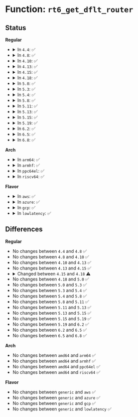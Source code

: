 # Function: <code>rt6_get_dflt_router</code>

## Status
<b>Regular</b>
<ul>
<li>
<details>
<summary>In <code>4.4</code>: ✅</summary>

```c
struct rt6_info *rt6_get_dflt_router(const struct in6_addr *addr, struct net_device *dev);
```

**Collision:** Unique Global

**Inline:** No

**Transformation:** False

**Instances:**

```
In net/ipv6/route.c (ffffffff817d7db0)
Location: net/ipv6/route.c:2311
Inline: False
Direct callers:
  - net/ipv6/route.c:rt6_route_rcv
  - net/ipv6/route.c:rt6_add_dflt_router
  - net/ipv6/ndisc.c:ndisc_router_discovery
```
**Symbols:**

```
ffffffff817d7db0-ffffffff817d7e54: rt6_get_dflt_router (STB_GLOBAL)
```
</details>
</li>
<li>
<details>
<summary>In <code>4.8</code>: ✅</summary>

```c
struct rt6_info *rt6_get_dflt_router(const struct in6_addr *addr, struct net_device *dev);
```

**Collision:** Unique Global

**Inline:** No

**Transformation:** False

**Instances:**

```
In net/ipv6/route.c (ffffffff81846610)
Location: net/ipv6/route.c:2382
Inline: False
Direct callers:
  - net/ipv6/route.c:rt6_add_dflt_router
  - net/ipv6/route.c:rt6_route_rcv
  - net/ipv6/ndisc.c:ndisc_router_discovery
```
**Symbols:**

```
ffffffff81846610-ffffffff818466b4: rt6_get_dflt_router (STB_GLOBAL)
```
</details>
</li>
<li>
<details>
<summary>In <code>4.10</code>: ✅</summary>

```c
struct rt6_info *rt6_get_dflt_router(const struct in6_addr *addr, struct net_device *dev);
```

**Collision:** Unique Global

**Inline:** No

**Transformation:** False

**Instances:**

```
In net/ipv6/route.c (ffffffff81878390)
Location: net/ipv6/route.c:2409
Inline: False
Direct callers:
  - net/ipv6/route.c:rt6_add_dflt_router
  - net/ipv6/route.c:rt6_route_rcv
  - net/ipv6/ndisc.c:ndisc_router_discovery
```
**Symbols:**

```
ffffffff81878390-ffffffff81878444: rt6_get_dflt_router (STB_GLOBAL)
```
</details>
</li>
<li>
<details>
<summary>In <code>4.13</code>: ✅</summary>

```c
struct rt6_info *rt6_get_dflt_router(const struct in6_addr *addr, struct net_device *dev);
```

**Collision:** Unique Global

**Inline:** No

**Transformation:** False

**Instances:**

```
In net/ipv6/route.c (ffffffff8189d5c0)
Location: net/ipv6/route.c:2492
Inline: False
Direct callers:
  - net/ipv6/route.c:rt6_add_dflt_router
  - net/ipv6/route.c:rt6_route_rcv
  - net/ipv6/ndisc.c:ndisc_router_discovery
```
**Symbols:**

```
ffffffff8189d5c0-ffffffff8189d6a1: rt6_get_dflt_router (STB_GLOBAL)
```
</details>
</li>
<li>
<details>
<summary>In <code>4.15</code>: ✅</summary>

```c
struct rt6_info *rt6_get_dflt_router(const struct in6_addr *addr, struct net_device *dev);
```

**Collision:** Unique Global

**Inline:** No

**Transformation:** False

**Instances:**

```
In net/ipv6/route.c (ffffffff8191fc70)
Location: net/ipv6/route.c:3190
Inline: False
Direct callers:
  - net/ipv6/route.c:rt6_add_dflt_router
  - net/ipv6/route.c:rt6_route_rcv
  - net/ipv6/ndisc.c:ndisc_router_discovery
```
**Symbols:**

```
ffffffff8191fc70-ffffffff8191fd40: rt6_get_dflt_router (STB_GLOBAL)
```
</details>
</li>
<li>
<details>
<summary>In <code>4.18</code>: ✅</summary>

```c
struct fib6_info *rt6_get_dflt_router(struct net *net, const struct in6_addr *addr, struct net_device *dev);
```

**Collision:** Unique Global

**Inline:** No

**Transformation:** False

**Instances:**

```
In net/ipv6/route.c (ffffffff81977e30)
Location: net/ipv6/route.c:3528
Inline: False
Direct callers:
  - net/ipv6/route.c:rt6_add_dflt_router
  - net/ipv6/route.c:rt6_route_rcv
  - net/ipv6/ndisc.c:ndisc_router_discovery
```
**Symbols:**

```
ffffffff81977e30-ffffffff81977ee8: rt6_get_dflt_router (STB_GLOBAL)
```
</details>
</li>
<li>
<details>
<summary>In <code>5.0</code>: ✅</summary>

```c
struct fib6_info *rt6_get_dflt_router(struct net *net, const struct in6_addr *addr, struct net_device *dev);
```

**Collision:** Unique Global

**Inline:** No

**Transformation:** False

**Instances:**

```
In net/ipv6/route.c (ffffffff819ada20)
Location: net/ipv6/route.c:3508
Inline: False
Direct callers:
  - net/ipv6/route.c:rt6_add_dflt_router
  - net/ipv6/route.c:rt6_route_rcv
  - net/ipv6/ndisc.c:ndisc_router_discovery
```
**Symbols:**

```
ffffffff819ada20-ffffffff819adad8: rt6_get_dflt_router (STB_GLOBAL)
```
</details>
</li>
<li>
<details>
<summary>In <code>5.3</code>: ✅</summary>

```c
struct fib6_info *rt6_get_dflt_router(struct net *net, const struct in6_addr *addr, struct net_device *dev);
```

**Collision:** Unique Global

**Inline:** No

**Transformation:** False

**Instances:**

```
In net/ipv6/route.c (ffffffff81a1b790)
Location: net/ipv6/route.c:4152
Inline: False
Direct callers:
  - net/ipv6/route.c:rt6_add_dflt_router
  - net/ipv6/route.c:rt6_route_rcv
  - net/ipv6/ndisc.c:ndisc_router_discovery
```
**Symbols:**

```
ffffffff81a1b790-ffffffff81a1b854: rt6_get_dflt_router (STB_GLOBAL)
```
</details>
</li>
<li>
<details>
<summary>In <code>5.4</code>: ✅</summary>

```c
struct fib6_info *rt6_get_dflt_router(struct net *net, const struct in6_addr *addr, struct net_device *dev);
```

**Collision:** Unique Global

**Inline:** No

**Transformation:** False

**Instances:**

```
In net/ipv6/route.c (ffffffff81a52410)
Location: net/ipv6/route.c:4165
Inline: False
Direct callers:
  - net/ipv6/route.c:rt6_add_dflt_router
  - net/ipv6/route.c:rt6_route_rcv
  - net/ipv6/ndisc.c:ndisc_router_discovery
```
**Symbols:**

```
ffffffff81a52410-ffffffff81a524d4: rt6_get_dflt_router (STB_GLOBAL)
```
</details>
</li>
<li>
<details>
<summary>In <code>5.8</code>: ✅</summary>

```c
struct fib6_info *rt6_get_dflt_router(struct net *net, const struct in6_addr *addr, struct net_device *dev);
```

**Collision:** Unique Global

**Inline:** No

**Transformation:** False

**Instances:**

```
In net/ipv6/route.c (ffffffff81b49ce0)
Location: net/ipv6/route.c:4218
Inline: False
Direct callers:
  - net/ipv6/route.c:rt6_add_dflt_router
  - net/ipv6/route.c:rt6_route_rcv
  - net/ipv6/ndisc.c:ndisc_router_discovery
```
**Symbols:**

```
ffffffff81b49ce0-ffffffff81b49db0: rt6_get_dflt_router (STB_GLOBAL)
```
</details>
</li>
<li>
<details>
<summary>In <code>5.11</code>: ✅</summary>

```c
struct fib6_info *rt6_get_dflt_router(struct net *net, const struct in6_addr *addr, struct net_device *dev);
```

**Collision:** Unique Global

**Inline:** No

**Transformation:** False

**Instances:**

```
In net/ipv6/route.c (ffffffff81b58910)
Location: net/ipv6/route.c:4202
Inline: False
Direct callers:
  - net/ipv6/route.c:rt6_add_dflt_router
  - net/ipv6/route.c:rt6_route_rcv
  - net/ipv6/ndisc.c:ndisc_router_discovery
```
**Symbols:**

```
ffffffff81b58910-ffffffff81b589f6: rt6_get_dflt_router (STB_GLOBAL)
```
</details>
</li>
<li>
<details>
<summary>In <code>5.13</code>: ✅</summary>

```c
struct fib6_info *rt6_get_dflt_router(struct net *net, const struct in6_addr *addr, struct net_device *dev);
```

**Collision:** Unique Global

**Inline:** No

**Transformation:** False

**Instances:**

```
In net/ipv6/route.c (ffffffff81b46500)
Location: net/ipv6/route.c:4216
Inline: False
Direct callers:
  - net/ipv6/route.c:rt6_add_dflt_router
  - net/ipv6/route.c:rt6_route_rcv
  - net/ipv6/ndisc.c:ndisc_router_discovery
```
**Symbols:**

```
ffffffff81b46500-ffffffff81b465e2: rt6_get_dflt_router (STB_GLOBAL)
```
</details>
</li>
<li>
<details>
<summary>In <code>5.15</code>: ✅</summary>

```c
struct fib6_info *rt6_get_dflt_router(struct net *net, const struct in6_addr *addr, struct net_device *dev);
```

**Collision:** Unique Global

**Inline:** No

**Transformation:** False

**Instances:**

```
In net/ipv6/route.c (ffffffff81c0d740)
Location: net/ipv6/route.c:4346
Inline: False
Direct callers:
  - net/ipv6/route.c:rt6_add_dflt_router
  - net/ipv6/route.c:rt6_route_rcv
  - net/ipv6/ndisc.c:ndisc_router_discovery
```
**Symbols:**

```
ffffffff81c0d740-ffffffff81c0d822: rt6_get_dflt_router (STB_GLOBAL)
```
</details>
</li>
<li>
<details>
<summary>In <code>5.19</code>: ✅</summary>

```c
struct fib6_info *rt6_get_dflt_router(struct net *net, const struct in6_addr *addr, struct net_device *dev);
```

**Collision:** Unique Global

**Inline:** No

**Transformation:** False

**Instances:**

```
In net/ipv6/route.c (ffffffff81da8720)
Location: net/ipv6/route.c:4322
Inline: False
Direct callers:
  - net/ipv6/route.c:rt6_add_dflt_router
  - net/ipv6/route.c:rt6_route_rcv
  - net/ipv6/ndisc.c:ndisc_router_discovery
```
**Symbols:**

```
ffffffff81da8720-ffffffff81da880d: rt6_get_dflt_router (STB_GLOBAL)
```
</details>
</li>
<li>
<details>
<summary>In <code>6.2</code>: ✅</summary>

```c
struct fib6_info *rt6_get_dflt_router(struct net *net, const struct in6_addr *addr, struct net_device *dev);
```

**Collision:** Unique Global

**Inline:** No

**Transformation:** False

**Instances:**

```
In net/ipv6/route.c (ffffffff81f77df0)
Location: net/ipv6/route.c:4322
Inline: False
Direct callers:
  - net/ipv6/route.c:rt6_add_dflt_router
  - net/ipv6/route.c:rt6_route_rcv
  - net/ipv6/ndisc.c:ndisc_router_discovery
```
**Symbols:**

```
ffffffff81f77df0-ffffffff81f77edd: rt6_get_dflt_router (STB_GLOBAL)
```
</details>
</li>
<li>
<details>
<summary>In <code>6.5</code>: ✅</summary>

```c
struct fib6_info *rt6_get_dflt_router(struct net *net, const struct in6_addr *addr, struct net_device *dev);
```

**Collision:** Unique Global

**Inline:** No

**Transformation:** False

**Instances:**

```
In net/ipv6/route.c (ffffffff81fd7f70)
Location: net/ipv6/route.c:4320
Inline: False
Direct callers:
  - net/ipv6/route.c:rt6_add_dflt_router
  - net/ipv6/route.c:rt6_route_rcv
  - net/ipv6/ndisc.c:ndisc_router_discovery
```
**Symbols:**

```
ffffffff81fd7f70-ffffffff81fd8052: rt6_get_dflt_router (STB_GLOBAL)
```
</details>
</li>
<li>
<details>
<summary>In <code>6.8</code>: ✅</summary>

```c
struct fib6_info *rt6_get_dflt_router(struct net *net, const struct in6_addr *addr, struct net_device *dev);
```

**Collision:** Unique Global

**Inline:** No

**Transformation:** False

**Instances:**

```
In net/ipv6/route.c (ffffffff820a58f0)
Location: net/ipv6/route.c:4322
Inline: False
Direct callers:
  - net/ipv6/route.c:rt6_add_dflt_router
  - net/ipv6/route.c:rt6_route_rcv
  - net/ipv6/ndisc.c:ndisc_router_discovery
```
**Symbols:**

```
ffffffff820a58f0-ffffffff820a59d2: rt6_get_dflt_router (STB_GLOBAL)
```
</details>
</li>
</ul>
<b>Arch</b>
<ul>
<li>
<details>
<summary>In <code>arm64</code>: ✅</summary>

```c
struct fib6_info *rt6_get_dflt_router(struct net *net, const struct in6_addr *addr, struct net_device *dev);
```

**Collision:** Unique Global

**Inline:** No

**Transformation:** False

**Instances:**

```
In net/ipv6/route.c (ffff800010d163d8)
Location: net/ipv6/route.c:4165
Inline: False
Direct callers:
  - net/ipv6/route.c:rt6_add_dflt_router
  - net/ipv6/route.c:rt6_route_rcv
  - net/ipv6/ndisc.c:ndisc_router_discovery
```
**Symbols:**

```
ffff800010d163d8-ffff800010d164a4: rt6_get_dflt_router (STB_GLOBAL)
```
</details>
</li>
<li>
<details>
<summary>In <code>armhf</code>: ✅</summary>

```c
struct fib6_info *rt6_get_dflt_router(struct net *net, const struct in6_addr *addr, struct net_device *dev);
```

**Collision:** Unique Global

**Inline:** No

**Transformation:** False

**Instances:**

```
In net/ipv6/route.c (c0e1c090)
Location: net/ipv6/route.c:4165
Inline: False
Direct callers:
  - net/ipv6/route.c:rt6_add_dflt_router
  - net/ipv6/route.c:rt6_route_rcv
  - net/ipv6/ndisc.c:ndisc_router_discovery
```
**Symbols:**

```
c0e1c090-c0e1c178: rt6_get_dflt_router (STB_GLOBAL)
```
</details>
</li>
<li>
<details>
<summary>In <code>ppc64el</code>: ✅</summary>

```c
struct fib6_info *rt6_get_dflt_router(struct net *net, const struct in6_addr *addr, struct net_device *dev);
```

**Collision:** Unique Global

**Inline:** No

**Transformation:** False

**Instances:**

```
In net/ipv6/route.c (c000000000e439c0)
Location: net/ipv6/route.c:4165
Inline: False
Direct callers:
  - net/ipv6/route.c:rt6_add_dflt_router
  - net/ipv6/route.c:rt6_route_rcv
  - net/ipv6/ndisc.c:ndisc_router_discovery
```
**Symbols:**

```
c000000000e439c0-c000000000e43af8: rt6_get_dflt_router (STB_GLOBAL)
```
</details>
</li>
<li>
<details>
<summary>In <code>riscv64</code>: ✅</summary>

```c
struct fib6_info *rt6_get_dflt_router(struct net *net, const struct in6_addr *addr, struct net_device *dev);
```

**Collision:** Unique Global

**Inline:** No

**Transformation:** False

**Instances:**

```
In net/ipv6/route.c (ffffffe00085b876)
Location: net/ipv6/route.c:4165
Inline: False
Direct callers:
  - net/ipv6/route.c:rt6_add_dflt_router
  - net/ipv6/route.c:rt6_route_rcv
  - net/ipv6/ndisc.c:ndisc_router_discovery
```
**Symbols:**

```
ffffffe00085b876-ffffffe00085b94a: rt6_get_dflt_router (STB_GLOBAL)
```
</details>
</li>
</ul>
<b>Flavor</b>
<ul>
<li>
<details>
<summary>In <code>aws</code>: ✅</summary>

```c
struct fib6_info *rt6_get_dflt_router(struct net *net, const struct in6_addr *addr, struct net_device *dev);
```

**Collision:** Unique Global

**Inline:** No

**Transformation:** False

**Instances:**

```
In net/ipv6/route.c (ffffffff819f1aa0)
Location: net/ipv6/route.c:4165
Inline: False
Direct callers:
  - net/ipv6/route.c:rt6_add_dflt_router
  - net/ipv6/route.c:rt6_route_rcv
  - net/ipv6/ndisc.c:ndisc_router_discovery
```
**Symbols:**

```
ffffffff819f1aa0-ffffffff819f1b64: rt6_get_dflt_router (STB_GLOBAL)
```
</details>
</li>
<li>
<details>
<summary>In <code>azure</code>: ✅</summary>

```c
struct fib6_info *rt6_get_dflt_router(struct net *net, const struct in6_addr *addr, struct net_device *dev);
```

**Collision:** Unique Global

**Inline:** No

**Transformation:** False

**Instances:**

```
In net/ipv6/route.c (ffffffff819ae860)
Location: net/ipv6/route.c:4165
Inline: False
Direct callers:
  - net/ipv6/route.c:rt6_add_dflt_router
  - net/ipv6/route.c:rt6_route_rcv
  - net/ipv6/ndisc.c:ndisc_router_discovery
```
**Symbols:**

```
ffffffff819ae860-ffffffff819ae924: rt6_get_dflt_router (STB_GLOBAL)
```
</details>
</li>
<li>
<details>
<summary>In <code>gcp</code>: ✅</summary>

```c
struct fib6_info *rt6_get_dflt_router(struct net *net, const struct in6_addr *addr, struct net_device *dev);
```

**Collision:** Unique Global

**Inline:** No

**Transformation:** False

**Instances:**

```
In net/ipv6/route.c (ffffffff81a5c520)
Location: net/ipv6/route.c:4165
Inline: False
Direct callers:
  - net/ipv6/route.c:rt6_add_dflt_router
  - net/ipv6/route.c:rt6_route_rcv
  - net/ipv6/ndisc.c:ndisc_router_discovery
```
**Symbols:**

```
ffffffff81a5c520-ffffffff81a5c5e4: rt6_get_dflt_router (STB_GLOBAL)
```
</details>
</li>
<li>
<details>
<summary>In <code>lowlatency</code>: ✅</summary>

```c
struct fib6_info *rt6_get_dflt_router(struct net *net, const struct in6_addr *addr, struct net_device *dev);
```

**Collision:** Unique Global

**Inline:** No

**Transformation:** False

**Instances:**

```
In net/ipv6/route.c (ffffffff81a688c0)
Location: net/ipv6/route.c:4165
Inline: False
Direct callers:
  - net/ipv6/route.c:rt6_add_dflt_router
  - net/ipv6/route.c:rt6_route_rcv
  - net/ipv6/ndisc.c:ndisc_router_discovery
```
**Symbols:**

```
ffffffff81a688c0-ffffffff81a689b0: rt6_get_dflt_router (STB_GLOBAL)
```
</details>
</li>
</ul>

## Differences
<b>Regular</b>
<ul>
<li>
No changes between <code>4.4</code> and <code>4.8</code> ✅
</li>
<li>
No changes between <code>4.8</code> and <code>4.10</code> ✅
</li>
<li>
No changes between <code>4.10</code> and <code>4.13</code> ✅
</li>
<li>
No changes between <code>4.13</code> and <code>4.15</code> ✅
</li>
<li>
<details>
<summary>Changed between <code>4.15</code> and <code>4.18</code> ⚠️</summary>
<ul>
<li>
<b>Param added. </b>
<code>struct net *net</code>
</li>
<li>
<b>Param reordered. </b>
<code>addr, dev</code> ➡️ <code>net, addr, dev</code>
</li>
<li>
<b>Return type changed. </b>
<code>struct rt6_info *</code> ➡️ <code>struct fib6_info *</code>
</li>
</ul>
</details>
</li>
<li>
No changes between <code>4.18</code> and <code>5.0</code> ✅
</li>
<li>
No changes between <code>5.0</code> and <code>5.3</code> ✅
</li>
<li>
No changes between <code>5.3</code> and <code>5.4</code> ✅
</li>
<li>
No changes between <code>5.4</code> and <code>5.8</code> ✅
</li>
<li>
No changes between <code>5.8</code> and <code>5.11</code> ✅
</li>
<li>
No changes between <code>5.11</code> and <code>5.13</code> ✅
</li>
<li>
No changes between <code>5.13</code> and <code>5.15</code> ✅
</li>
<li>
No changes between <code>5.15</code> and <code>5.19</code> ✅
</li>
<li>
No changes between <code>5.19</code> and <code>6.2</code> ✅
</li>
<li>
No changes between <code>6.2</code> and <code>6.5</code> ✅
</li>
<li>
No changes between <code>6.5</code> and <code>6.8</code> ✅
</li>
</ul>
<b>Arch</b>
<ul>
<li>
No changes between <code>amd64</code> and <code>arm64</code> ✅
</li>
<li>
No changes between <code>amd64</code> and <code>armhf</code> ✅
</li>
<li>
No changes between <code>amd64</code> and <code>ppc64el</code> ✅
</li>
<li>
No changes between <code>amd64</code> and <code>riscv64</code> ✅
</li>
</ul>
<b>Flavor</b>
<ul>
<li>
No changes between <code>generic</code> and <code>aws</code> ✅
</li>
<li>
No changes between <code>generic</code> and <code>azure</code> ✅
</li>
<li>
No changes between <code>generic</code> and <code>gcp</code> ✅
</li>
<li>
No changes between <code>generic</code> and <code>lowlatency</code> ✅
</li>
</ul>
